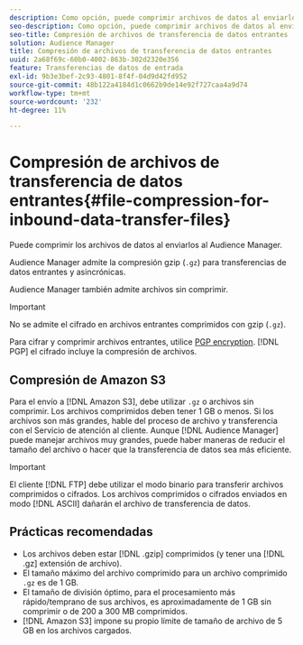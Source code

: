 ```yaml
---
description: Como opción, puede comprimir archivos de datos al enviarlos al Audience Manager.
seo-description: Como opción, puede comprimir archivos de datos al enviarlos al Audience Manager.
seo-title: Compresión de archivos de transferencia de datos entrantes
solution: Audience Manager
title: Compresión de archivos de transferencia de datos entrantes
uuid: 2a68f69c-60b0-4002-863b-302d2320e356
feature: Transferencias de datos de entrada
exl-id: 9b3e3bef-2c93-4801-8f4f-04d9d42fd952
source-git-commit: 48b122a4184d1c0662b9de14e92f727caa4a9d74
workflow-type: tm+mt
source-wordcount: '232'
ht-degree: 11%

---
```


# Compresión de archivos de transferencia de datos entrantes{#file-compression-for-inbound-data-transfer-files}

Puede comprimir los archivos de datos al enviarlos al Audience Manager.

<!-- inbound-file-compression.xml -->

Audience Manager admite la compresión gzip (`.gz`) para transferencias de datos entrantes y asincrónicas.

Audience Manager también admite archivos sin comprimir.

>[!IMPORTANT]
>
>No se admite el cifrado en archivos entrantes comprimidos con gzip (`.gz`).
>
>Para cifrar y comprimir archivos entrantes, utilice [PGP encryption](../../../integration/sending-audience-data/batch-data-transfer-explained/inbound-file-encryption.md). [!DNL PGP] el cifrado incluye la compresión de archivos.

## Compresión de Amazon S3

Para el envío a [!DNL Amazon S3], debe utilizar `.gz` o archivos sin comprimir. Los archivos comprimidos deben tener 1 GB o menos. Si los archivos son más grandes, hable del proceso de archivo y transferencia con el Servicio de atención al cliente. Aunque [!DNL Audience Manager] puede manejar archivos muy grandes, puede haber maneras de reducir el tamaño del archivo o hacer que la transferencia de datos sea más eficiente.

>[!IMPORTANT]
>
>El cliente [!DNL FTP] debe utilizar el modo binario para transferir archivos comprimidos o cifrados. Los archivos comprimidos o cifrados enviados en modo [!DNL ASCII] dañarán el archivo de transferencia de datos.

## Prácticas recomendadas

* Los archivos deben estar [!DNL .gzip] comprimidos (y tener una [!DNL .gz] extensión de archivo).
* El tamaño máximo del archivo comprimido para un archivo comprimido `.gz` es de 1 GB.
* El tamaño de división óptimo, para el procesamiento más rápido/temprano de sus archivos, es aproximadamente de 1 GB sin comprimir o de 200 a 300 MB comprimidos.
* [!DNL Amazon S3] impone su propio límite de tamaño de archivo de 5 GB en los archivos cargados.
